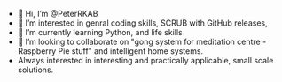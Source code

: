 - 👋 Hi, I’m @PeterRKAB
- 👀 I’m interested in genral coding skills, SCRUB with GitHub releases,  
- 🌱 I’m currently learning Python, and life skills
- 💞️ I’m looking to collaborate on "gong system for meditation centre - Raspberry Pie stuff" and intelligent home systems. 
- Always interested in interesting and practically applicable, small scale solutions. 


<!---
PeterRKAB/PeterRKAB is a ✨ special ✨ repository because its `README.md` (this file) appears on your GitHub profile.
You can click the Preview link to take a look at your changes.
--->

